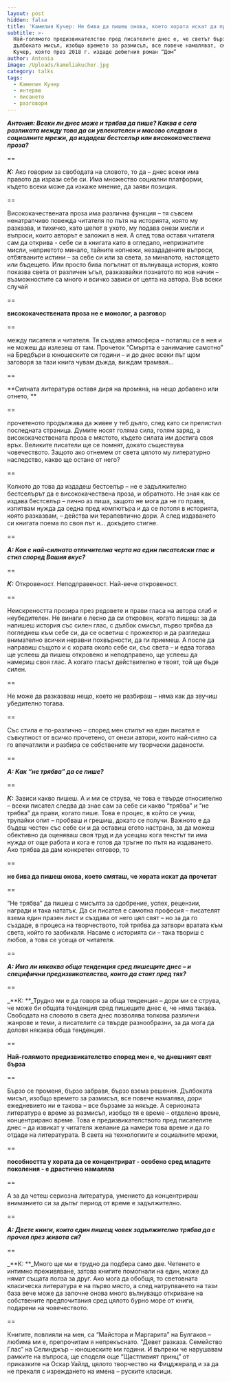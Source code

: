```yaml
---
layout: post
hidden: false
title: 'Камелия Кучер: Не бива да пишеш онова, което хората искат да прочетат'
subtitle: >-
  Най-голямото предизвикателство пред писателите днес е, че светът бърза, а
  дълбоката мисъл, изобщо времето за размисъл, все повече намаляват, смята
  Кучер, която през 2018 г. издаде дебютния роман “Дом”
author: Antonia
image: /Uploads/kameliakucher.jpg
category: talks
tags:
  - Камелия Кучер
  - интервю
  - писането
  - разговори
---
```

_**Антония: Всеки ли днес може и трябва да пише?  Каква е сега разликата между това да си увлекателен и масово следван в социалните мрежи, да издадеш бестселър или висококачествена проза?**_

\==

_**К:**_ Ако говорим за свободата на словото, то да – днес всеки има правото да изрази себе си. Има множество социални платформи, където всеки може да изкаже мнение, да заяви позиция. 

\==

Висококачествената проза има различна функция – тя съвсем ненатрапчиво повежда читателя по пътя на историята, която му разказва, и тихичко, като шепот в ухото, му подава онези мисли и въпроси, които авторът е заложил в нея. А след това оставя читателя сам да открива - себе си в книгата като в огледало, непризнатите мисли, неприетото минало, тайните копнежи, незададените въпроси, отбягваните истини – за себе си или за света, за миналото, настоящето или бъдещето. Или просто бива погълнат от вълнуваща история, която показва света от различен ъгъл, разказвайки познатото по нов начин – възможностите са много и всичко зависи от целта на автора. Във всеки случай 

\==

**висококачествената проза не е монолог, а разгово**р

\==

между писателя и читателя. Тя създава атмосфера – потапяш се в нея и не можеш да излезеш от там. Прочетох “Смъртта е занимание самотно” на Бредбъри в юношеските си години – и до днес всеки път щом заговоря за тази книга чувам дъжда, виждам трамвая...

\==

**Силната литература оставя диря на промяна, на нещо добавено или отнето, **

\==

прочетеното продължава да живее у теб дълго, след като си прелистил последната страница. Думите носят голяма сила, голям заряд, а висококачествената проза е мястото, където силата им достига своя връх. Великите писатели ще се помнят, докато съществува човечеството. Защото ако отнемем от света цялото му литературно наследство, какво ще остане от него? 

\==

Колкото до това да издадеш бестселър – не е задължително бестселърът да е висококачествена проза, и обратното. Не зная как се издава бестселър – лично аз пиша, защото не мога да не го правя, изпитвам нужда да седна пред компютъра и да се потопя в историята, която разказвам, – действа ми терапевтично дори. А след издаването си книгата поема по своя път и... докъдето стигне. 

\==

_**А: Коя е най-силната отличителна черта на един писателски глас и стил според Вашия вкус?**_

\==

_**К:**_ Откровеност. Неподправеност. Най-вече откровеност. 

\==

Неискреността прозира през редовете и прави гласа на автора слаб и неубедителен. Не винаги е лесно да си откровен, когато пишеш: за да напишеш история със силен глас, с дълбок смисъл, първо трябва да погледнеш към себе си, да се осветиш с прожектор и да разгледаш внимателно всички неравни похвърности, да ги приемеш. А после да направиш същото и с хората около себе си, със света – и едва тогава ще успееш да пишеш откровено и неподправено, ще успееш да намериш своя глас. А когато гласът действително е твоят, той ще бъде силен. 

\==

Не може да разказваш нещо, което не разбираш – няма как да звучиш убедително тогава. 

\==

Със стила е по-различно – според мен стилът на един писател е съвкупност от всичко прочетено, от онези автори, които най-силно са го впечатлили и разбира се собствените му творчески дадености. 

\==

_**А: Как “не трябва” да се пише?**_

\==

_**К:**_ Зависи какво пишеш. А и ми се струва, че това е твърде относително – всеки писател следва да знае сам за себе си какво “трябва” и “не трябва” да прави, когато пише. Това е процес, в който се учиш, трупайки опит – пробваш и грешиш, докато се получи. Важното е да бъдеш честен със себе си и да оставиш егото настрана, за да можеш обективно да оценяваш своя труд и да усещаш кога текстът ти има нужда от още работа и кога е готов да тръгне по пътя на издаването. Ако трябва да дам конкретен отговор, то 

\==

**не бива да пишеш онова, което смяташ, че хората искат да прочетат**

\==

“Не трябва” да пишеш с мисълта за одобрение, успех, рецензии, награди и така нататък. Да си писател е самотна професия – писателят взема един празен лист и създава от него цял свят – но за да го създаде, в процеса на творчеството, той трябва да затвори вратата към света, който го заобикаля. Насаме с историята си – така твориш с любов, а това се усеща от читателя.

\==

_**А: Има ли някаква обща тенденция сред пишещите днес – и специфични предизвикателства, които да стоят пред тях?**_

\==

_**К: **_Трудно ми е да говоря за обща тенденция – дори ми се струва, че може би общата тенденция сред пишещите днес е, че няма такава. Свободата на словото в света днес позволява толкова различни жанрове и теми, а писателите са твърде разнообразни, за да мога да доловя някаква обща тенденция. 

\==

**Най-голямото предизвикателство според мен е, че днешният свят бърза**

\==

Бързо се променя, бързо забравя, бързо взема решения. Дълбоката мисъл, изобщо времето за размисъл, все повече намалява, дори ежедневието ни е такова – все бързаме за някъде. А сериозната литература е време за размисъл, изобщо тя е време – отделено време, концентрирано време. Това е предизвикателството пред писателите днес – да извикат у читателя желание да намери това време и да го отдаде на литературата. В света на технологиите и социалните мрежи, 

\==

**пособността у хората да се концентрират - особено сред младите поколения - е драстично намаляла**

\==

А за да четеш сериозна литература, умението да концентрираш вниманието си за дълъг период от време е задължително. 

\==

_**А: Двете книги, които един пишещ човек задължително трябва да е прочел през живота си?**_

\==

_**К: **_Много ще ми е трудно да подбера само две. Четенето е интимно преживяване, затова книгите помогнали на един, може да нямат същата полза за друг. Ако мога да обобщя, то световната класическа литература е на първо място, а след натрупването на тази база вече може да започне онова много вълнуващо откриване на собствените предпочитания сред цялото бурно море от книги, подарени на човечеството. 

\==

Книгите, повлияли на мен, са “Майстора и Маргарита” на Булгаков – любима ми е, препрочитам я непрекъснато. “Девет разказа. Семейство Глас” на Селинджър – юношеските ми години. И въпреки че нарушавам рамките на въпроса, ще споделя още “Щастливият принц” от приказките на Оскар Уайлд, цялото творчество на Фицджералд и за да не прекаля с изреждането на имена – руските класици.
